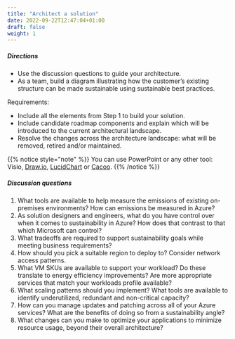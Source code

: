 ```yaml
---
title: "Architect a solution"
date: 2022-09-22T12:47:04+01:00
draft: false
weight: 1
---
```


##### Directions
- Use the discussion questions to guide your architecture. 
- As a team, build a diagram illustrating how the customer’s existing structure can be made sustainable using sustainable best practices.

Requirements:
- Include all the elements from Step 1 to build your solution.
- Include candidate roadmap components and explain which will be introduced to the current architectural landscape.
- Resolve the changes across the architecture landscape: what will be removed, retired and/or maintained.

{{% notice style="note" %}}
You can use PowerPoint or any other tool: Visio, [Draw.io](https://app.diagrams.net/), [LucidChart](https://www.lucidchart.com/pages/landing/flowchart-software) or [Cacoo](https://cacoo.com/).
{{% /notice %}}

##### Discussion questions
1. What tools are available to help measure the emissions of existing on-premises environments? How can emissions be measured in Azure?
2. As solution designers and engineers, what do you have control over when it comes to sustainability in Azure? How does that contrast to that which Microsoft can control?
3. What tradeoffs are required to support sustainability goals while meeting business requirements?
4. How should you pick a suitable region to deploy to? Consider network access patterns.
5. What VM SKUs are available to support your workload? Do these translate to energy efficiency improvements? Are more appropriate services that match your workloads profile available?
6. What scaling patterns should you implement? What tools are available to identify underutilized, redundant and non-critical capacity?
7. How can you manage updates and patching across all of your Azure services? What are the benefits of doing so from a sustainability angle?
8. What changes can you make to optimize your applications to minimize resource usage, beyond their overall architecture?